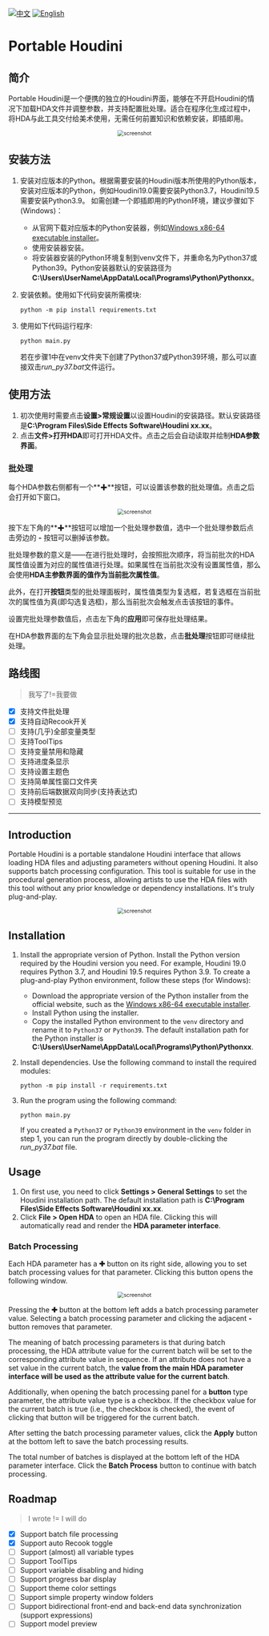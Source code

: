 [![中文](https://img.shields.io/badge/lang-中文-blue.svg)](##简介) [![English](https://img.shields.io/badge/lang-English-red.svg)](##Introduction)

# Portable Houdini

## 简介

Portable Houdini是一个便携的独立的Houdini界面，能够在不开启Houdini的情况下加载HDA文件并调整参数，并支持配置批处理。适合在程序化生成过程中，将HDA与此工具交付给美术使用，无需任何前置知识和依赖安装，即插即用。

<p align="center"><img src="img/screenshot_0.png" alt="screenshot" style="zoom:75%;" /></p>

## 安装方法

1. 安装对应版本的Python。根据需要安装的Houdini版本所使用的Python版本，安装对应版本的Python，例如Houdini19.0需要安装Python3.7，Houdini19.5需要安装Python3.9。
   如需创建一个即插即用的Python环境，建议步骤如下(Windows)：

   + 从官网下载对应版本的Python安装器，例如[Windows x86-64 executable installer](https://www.python.org/ftp/python/3.9.0/python-3.9.0-amd64.exe)。
   + 使用安装器安装。
   + 将安装器安装的Python环境复制到venv文件下，并重命名为Python37或Python39。Python安装器默认的安装路径为**C:\Users\UserName\AppData\Local\Programs\Python\Pythonxx**。

2. 安装依赖。使用如下代码安装所需模块:

   ```
   python -m pip install requirements.txt
   ```

3. 使用如下代码运行程序:

   ```
   python main.py
   ```

   若在步骤1中在venv文件夹下创建了Python37或Python39环境，那么可以直接双击*run_py37.bat*文件运行。

## 使用方法

1. 初次使用时需要点击**设置>常规设置**以设置Houdini的安装路径。默认安装路径是**C:\Program Files\Side Effects Software\Houdini xx.xx**。
2. 点击**文件>打开HDA**即可打开HDA文件。点击之后会自动读取并绘制**HDA参数界面**。

### 批处理

每个HDA参数右侧都有一个**✚**按钮，可以设置该参数的批处理值。点击之后会打开如下窗口。

<p align="center"><img src="img/screenshot_1.png" alt="screenshot" style="zoom:75%;" /></p>

按下左下角的**✚**按钮可以增加一个批处理参数值，选中一个批处理参数后点击旁边的 **-** 按钮可以删掉该参数。

批处理参数的意义是——在进行批处理时，会按照批次顺序，将当前批次的HDA属性值设置为对应的属性值进行处理。如果属性在当前批次没有设置属性值，那么会使用**HDA主参数界面的值作为当前批次属性值**。

此外，在打开**按钮**类型的批处理面板时，属性值类型为复选框，若复选框在当前批次的属性值为真(即勾选复选框)，那么当前批次会触发点击该按钮的事件。

设置完批处理参数值后，点击左下角的**应用**即可保存批处理结果。

在HDA参数界面的左下角会显示批处理的批次总数，点击**批处理**按钮即可继续批处理。

## 路线图

> 我写了!=我要做

- [x] 支持文件批处理
- [x] 支持自动Recook开关
- [ ] 支持(几乎)全部变量类型
- [ ] 支持ToolTips
- [ ] 支持变量禁用和隐藏
- [ ] 支持进度条显示
- [ ] 支持设置主题色
- [ ] 支持简单属性窗口文件夹
- [ ] 支持前后端数据双向同步(支持表达式)
- [ ] 支持模型预览

---

## Introduction

Portable Houdini is a portable standalone Houdini interface that allows loading HDA files and adjusting parameters without opening Houdini. It also supports batch processing configuration. This tool is suitable for use in the procedural generation process, allowing artists to use the HDA files with this tool without any prior knowledge or dependency installations. It's truly plug-and-play.

<p align="center"><img src="img/screenshot_0.png" alt="screenshot" style="zoom:75%;" /></p>

## Installation

1. Install the appropriate version of Python. Install the Python version required by the Houdini version you need. For example, Houdini 19.0 requires Python 3.7, and Houdini 19.5 requires Python 3.9.
   To create a plug-and-play Python environment, follow these steps (for Windows):

   + Download the appropriate version of the Python installer from the official website, such as the [Windows x86-64 executable installer](https://www.python.org/ftp/python/3.9.0/python-3.9.0-amd64.exe).
   + Install Python using the installer.
   + Copy the installed Python environment to the `venv` directory and rename it to `Python37` or `Python39`. The default installation path for the Python installer is **C:\Users\UserName\AppData\Local\Programs\Python\Pythonxx**.

2. Install dependencies. Use the following command to install the required modules:

   ```
   python -m pip install -r requirements.txt
   ```

3. Run the program using the following command:

   ```
   python main.py
   ```

   If you created a `Python37` or `Python39` environment in the `venv` folder in step 1, you can run the program directly by double-clicking the *run_py37.bat* file.

## Usage

1. On first use, you need to click **Settings > General Settings** to set the Houdini installation path. The default installation path is **C:\Program Files\Side Effects Software\Houdini xx.xx**.
2. Click **File > Open HDA** to open an HDA file. Clicking this will automatically read and render the **HDA parameter interface**.

### Batch Processing

Each HDA parameter has a **✚** button on its right side, allowing you to set batch processing values for that parameter. Clicking this button opens the following window.

<p align="center"><img src="img/screenshot_1.png" alt="screenshot" style="zoom:75%;" /></p>

Pressing the **✚** button at the bottom left adds a batch processing parameter value. Selecting a batch processing parameter and clicking the adjacent **-** button removes that parameter.

The meaning of batch processing parameters is that during batch processing, the HDA attribute value for the current batch will be set to the corresponding attribute value in sequence. If an attribute does not have a set value in the current batch, the **value from the main HDA parameter interface will be used as the attribute value for the current batch**.

Additionally, when opening the batch processing panel for a **button** type parameter, the attribute value type is a checkbox. If the checkbox value for the current batch is true (i.e., the checkbox is checked), the event of clicking that button will be triggered for the current batch.

After setting the batch processing parameter values, click the **Apply** button at the bottom left to save the batch processing results.

The total number of batches is displayed at the bottom left of the HDA parameter interface. Click the **Batch Process** button to continue with batch processing.

## Roadmap

> I wrote != I will do

- [x] Support batch file processing
- [x] Support auto Recook toggle
- [ ] Support (almost) all variable types
- [ ] Support ToolTips
- [ ] Support variable disabling and hiding
- [ ] Support progress bar display
- [ ] Support theme color settings
- [ ] Support simple property window folders
- [ ] Support bidirectional front-end and back-end data synchronization (support expressions)
- [ ] Support model preview
